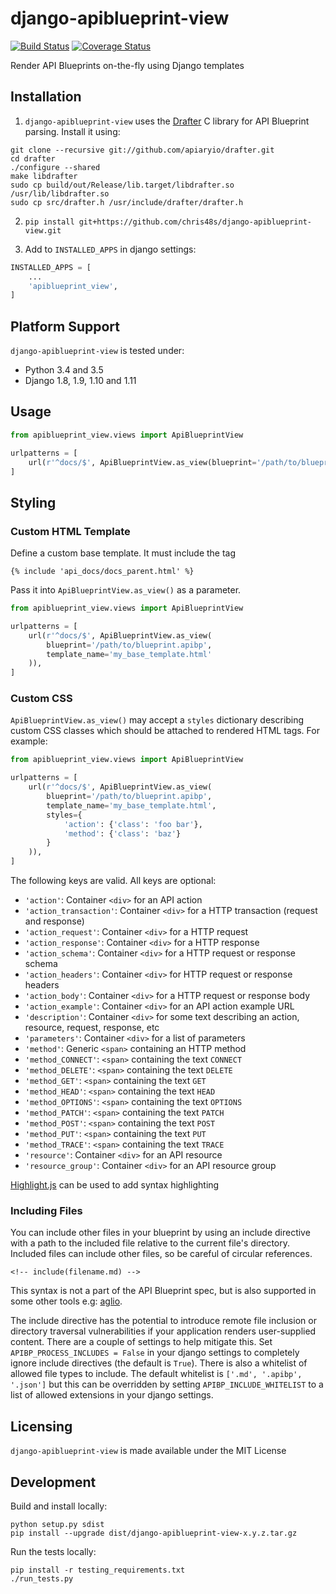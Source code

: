 # django-apiblueprint-view

[![Build Status](https://travis-ci.org/chris48s/django-apiblueprint-view.svg?branch=master)](https://travis-ci.org/chris48s/django-apiblueprint-view)
[![Coverage Status](https://coveralls.io/repos/github/chris48s/django-apiblueprint-view/badge.svg?branch=master)](https://coveralls.io/github/chris48s/django-apiblueprint-view?branch=master)

Render API Blueprints on-the-fly using Django templates

## Installation

1. `django-apiblueprint-view` uses the [Drafter](https://github.com/apiaryio/drafter) C library for API Blueprint parsing. Install it using:

```
git clone --recursive git://github.com/apiaryio/drafter.git
cd drafter
./configure --shared
make libdrafter
sudo cp build/out/Release/lib.target/libdrafter.so /usr/lib/libdrafter.so
sudo cp src/drafter.h /usr/include/drafter/drafter.h
```

2. `pip install git+https://github.com/chris48s/django-apiblueprint-view.git`

3. Add to `INSTALLED_APPS` in django settings:

```python
INSTALLED_APPS = [
    ...
    'apiblueprint_view',
]
```

## Platform Support

`django-apiblueprint-view` is tested under:
* Python 3.4 and 3.5
* Django 1.8, 1.9, 1.10 and 1.11

## Usage

```python
from apiblueprint_view.views import ApiBlueprintView

urlpatterns = [
    url(r'^docs/$', ApiBlueprintView.as_view(blueprint='/path/to/blueprint.apibp')),
]
```

## Styling

### Custom HTML Template

Define a custom base template. It must include the tag

```
{% include 'api_docs/docs_parent.html' %}
```

Pass it into `ApiBlueprintView.as_view()` as a parameter.

```python
from apiblueprint_view.views import ApiBlueprintView

urlpatterns = [
    url(r'^docs/$', ApiBlueprintView.as_view(
        blueprint='/path/to/blueprint.apibp',
        template_name='my_base_template.html'
    )),
]
```

### Custom CSS

`ApiBlueprintView.as_view()` may accept a `styles` dictionary describing custom CSS classes which should be attached to rendered HTML tags. For example:

```python
from apiblueprint_view.views import ApiBlueprintView

urlpatterns = [
    url(r'^docs/$', ApiBlueprintView.as_view(
        blueprint='/path/to/blueprint.apibp',
        template_name='my_base_template.html',
        styles={
            'action': {'class': 'foo bar'},
            'method': {'class': 'baz'}
        }
    )),
]
```

The following keys are valid. All keys are optional:

* `'action'`: Container `<div>` for an API action
* `'action_transaction'`: Container `<div>` for a HTTP transaction (request and response)
* `'action_request'`: Container `<div>` for a HTTP request
* `'action_response'`: Container `<div>` for a HTTP response
* `'action_schema'`: Container `<div>` for a HTTP request or response schema
* `'action_headers'`: Container `<div>` for HTTP request or response headers
* `'action_body'`: Container `<div>` for a HTTP request or response body
* `'action_example'`: Container `<div>` for an API action example URL
* `'description'`: Container `<div>` for some text describing an action, resource, request, response, etc
* `'parameters'`: Container `<div>` for a list of parameters
* `'method'`: Generic `<span>` containing an HTTP method
* `'method_CONNECT'`: `<span>` containing the text `CONNECT`
* `'method_DELETE'`: `<span>` containing the text `DELETE`
* `'method_GET'`: `<span>` containing the text `GET`
* `'method_HEAD'`: `<span>` containing the text `HEAD`
* `'method_OPTIONS'`: `<span>` containing the text `OPTIONS`
* `'method_PATCH'`: `<span>` containing the text `PATCH`
* `'method_POST'`: `<span>` containing the text `POST`
* `'method_PUT'`: `<span>` containing the text `PUT`
* `'method_TRACE'`: `<span>` containing the text `TRACE`
* `'resource'`: Container `<div>` for an API resource
* `'resource_group'`: Container `<div>` for an API resource group

[Highlight.js](https://highlightjs.org/) can be used to add syntax highlighting

### Including Files

You can include other files in your blueprint by using an include directive with a path to the included file relative to the current file's directory. Included files can include other files, so be careful of circular references.

```
<!-- include(filename.md) -->
```

This syntax is not a part of the API Blueprint spec, but is also supported in some other tools e.g: [aglio](https://github.com/danielgtaylor/aglio#including-files).

The include directive has the potential to introduce remote file inclusion or directory traversal vulnerabilities if your application renders user-supplied content. There are a couple of settings to help mitigate this. Set `APIBP_PROCESS_INCLUDES = False` in your django settings to completely ignore include directives (the default is `True`). There is also a whitelist of allowed file types to include. The default whitelist is `['.md', '.apibp', '.json']` but this can be overridden by setting `APIBP_INCLUDE_WHITELIST` to a list of allowed extensions in your django settings.

## Licensing

`django-apiblueprint-view` is made available under the MIT License

## Development

Build and install locally:

```
python setup.py sdist
pip install --upgrade dist/django-apiblueprint-view-x.y.z.tar.gz
```

Run the tests locally:

```
pip install -r testing_requirements.txt
./run_tests.py
```
